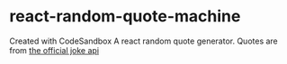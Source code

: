 # react-random-quote-machine
Created with CodeSandbox
A react random quote generator.
Quotes are from [the official joke api](https://github.com/15Dkatz/official_joke_api)
